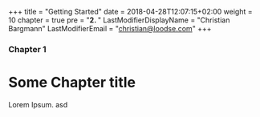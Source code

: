 +++
title = "Getting Started"
date = 2018-04-28T12:07:15+02:00
weight = 10
chapter = true
pre = "<b>2. </b>"
LastModifierDisplayName = "Christian Bargmann"
LastModifierEmail = "christian@loodse.com"
+++

### Chapter 1

# Some Chapter title

Lorem Ipsum. asd
